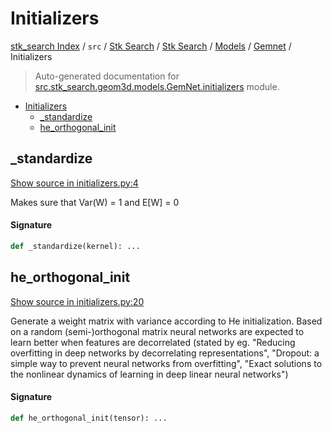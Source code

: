 # Initializers

[stk_search Index](../../../../../README.md#stk_search-index) / `src` / [Stk Search](../../../index.md#stk-search) / [Stk Search](../../../index.md#stk-search) / [Models](../index.md#models) / [Gemnet](./index.md#gemnet) / Initializers

> Auto-generated documentation for [src.stk_search.geom3d.models.GemNet.initializers](https://github.com/mohammedazzouzi15/STK_search/blob/main/src/stk_search/geom3d/models/GemNet/initializers.py) module.

- [Initializers](#initializers)
  - [_standardize](#_standardize)
  - [he_orthogonal_init](#he_orthogonal_init)

## _standardize

[Show source in initializers.py:4](https://github.com/mohammedazzouzi15/STK_search/blob/main/src/stk_search/geom3d/models/GemNet/initializers.py#L4)

Makes sure that Var(W) = 1 and E[W] = 0

#### Signature

```python
def _standardize(kernel): ...
```



## he_orthogonal_init

[Show source in initializers.py:20](https://github.com/mohammedazzouzi15/STK_search/blob/main/src/stk_search/geom3d/models/GemNet/initializers.py#L20)

Generate a weight matrix with variance according to He initialization.
Based on a random (semi-)orthogonal matrix neural networks
are expected to learn better when features are decorrelated
(stated by eg. "Reducing overfitting in deep networks by decorrelating representations",
"Dropout: a simple way to prevent neural networks from overfitting",
"Exact solutions to the nonlinear dynamics of learning in deep linear neural networks")

#### Signature

```python
def he_orthogonal_init(tensor): ...
```